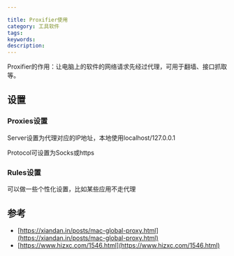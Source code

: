 ```yaml
---

title: Proxifier使用
category: 工具软件
tags:
keywords:
description:
---
```


Proxifier的作用：让电脑上的软件的网络请求先经过代理，可用于翻墙、接口抓取等。

## 设置

### Proxies设置

Server设置为代理对应的IP地址，本地使用localhost/127.0.0.1

Protocol可设置为Socks或https

### Rules设置

可以做一些个性化设置，比如某些应用不走代理

## 参考

- [https://xiandan.in/posts/mac-global-proxy.html](https://xiandan.in/posts/mac-global-proxy.html)
- [https://www.hizxc.com/1546.html](https://www.hizxc.com/1546.html)